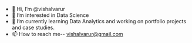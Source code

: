 - 👋 Hi, I’m @vishalvarur
- 👀 I’m interested in Data Science
- 🌱 I’m currently learning Data Analytics and working on portfolio projects and case studies.
- 📫 How to reach me-- vishalvarur@gmail.com

<!---
vishalvarur/vishalvarur is a ✨ special ✨ repository because its `README.md` (this file) appears on your GitHub profile.
You can click the Preview link to take a look at your changes.
--->
